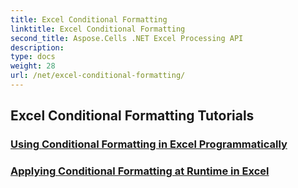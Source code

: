 ```yaml
---
title: Excel Conditional Formatting
linktitle: Excel Conditional Formatting
second_title: Aspose.Cells .NET Excel Processing API
description: 
type: docs
weight: 28
url: /net/excel-conditional-formatting/
---
```


## Excel Conditional Formatting Tutorials
### [Using Conditional Formatting in Excel Programmatically](./using-conditional-formatting/)
### [Applying Conditional Formatting at Runtime in Excel](./applying-conditional-formatting-at-runtime/)